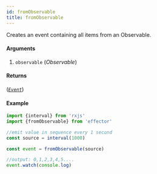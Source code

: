 ```yaml
---
id: fromObservable
title: fromObservable
---
```


Creates an event containing all items from an Observable.

#### Arguments

1. `observable` (_Observable_)

#### Returns

([_`Event`_](Event.md))

#### Example

```js
import {interval} from 'rxjs'
import {fromObservable} from 'effector'

//emit value in sequence every 1 second
const source = interval(1000)

const event = fromObservable(source)

//output: 0,1,2,3,4,5....
event.watch(console.log)
```
